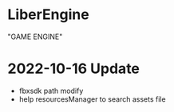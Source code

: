 # LiberEngine
 "GAME ENGINE"

# 2022-10-16 Update
 - fbxsdk path modify
 - help resourcesManager to search assets file
